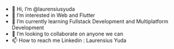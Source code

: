 - 👋 Hi, I’m @laurensiusyuda
- 👀 I’m interested in Web and Flutter  
- 🌱 I’m currently learning Fullstack Development and Multiplatform Development 
- 💞️ I’m looking to collaborate on anyone we can
- 📫 How to reach me Linkedin : Laurensius Yuda 

<!---
laurensiusyuda/laurensiusyuda is a ✨ special ✨ repository because its `README.md` (this file) appears on your GitHub profile.
You can click the Preview link to take a look at your changes.
--->
